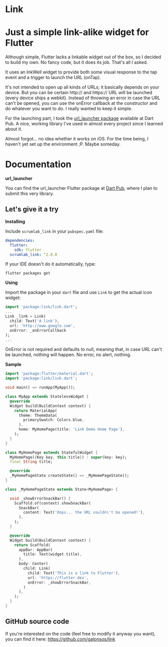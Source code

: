 # Link

# Just a simple link-alike widget for Flutter

Although simple, Flutter lacks a linkable widget out of the box, so I decided to build my own. No fancy code, but it does its job. That's all I asked.

It uses an InkWell widget to provide both some visual response to the tap event and a trigger to launch the URL (onTap).

It's not intended to open up all kinds of URLs; it basically depends on your device. But you can be certain http:// and https:// URL will be launched (every device ships a webkit). Instead of throwing an error in case the URL can't be opened, you can use the onError callback at the constructor and do whatever you want to do. I really wanted to keep it simple.

For the launching part, I took the [url_launcher package](https://pub.dartlang.org/packages/url_launcher) available at Dart Pub. A nice, working library I've used in almost every project since I learned about it.

Almost forgot... no idea whether it works on iOS. For the time being, I haven't yet set up the environment ;P. Maybe someday.

# Documentation

**url_launcher**

You can find the url_launcher Flutter package at [Dart Pub](https://pub.dartlang.org/packages/url_launcher), where I plan to submit this very library.

## Let's give it a try

**Installing**

Include `scrumlab_link` in your `pubspec.yaml` file:

```yaml
dependencies:
  flutter:
    sdk: flutter
  scrumlab_link: ^2.0.0
```

If your IDE doesn't do it automatically, type:

`flutter packages get`

**Using**

Import the package in your `dart` file and use `Link` to get the actual icon widget:

```dart
import 'package:link/link.dart';
...
Link _link = Link(
  child: Text('A link'),
  url: 'http://www.google.com',
  onError: _onErrorCallback
);
...
```
OnError is not required and defaults to null, meaning that, in case URL can't be launched, nothing will happen. No error, no alert, nothing.

**Sample**

```dart
import 'package:flutter/material.dart';
import 'package:link/link.dart';

void main() => runApp(MyApp());

class MyApp extends StatelessWidget {
  @override
  Widget build(BuildContext context) {
    return MaterialApp(
      theme: ThemeData(
        primarySwatch: Colors.blue,
      ),
      home: MyHomePage(title: 'Link Demo Home Page'),
    );
  }
}

class MyHomePage extends StatefulWidget {
  MyHomePage({Key key, this.title}) : super(key: key);
  final String title;

  @override
  _MyHomePageState createState() => _MyHomePageState();
}

class _MyHomePageState extends State<MyHomePage> {

  void _showErrorSnackBar() {
    Scaffold.of(context).showSnackBar(
      SnackBar(
        content: Text('Oops... the URL couldn\'t be opened!'),
      ),
    );
  }

  @override
  Widget build(BuildContext context) {
    return Scaffold(
      appBar: AppBar(
        title: Text(widget.title),
      ),
      body: Center(
        child: Link(
          child: Text('This is a link to Flutter'),
          url: 'https://flutter.dev',
          onError: _showErrorSnackBar,
        )
      ),
    );
  }
}
```

## GitHub source code

If you're interested on the code (feel free to modify it anyway you want), you can find it here: https://github.com/galonsos/link
